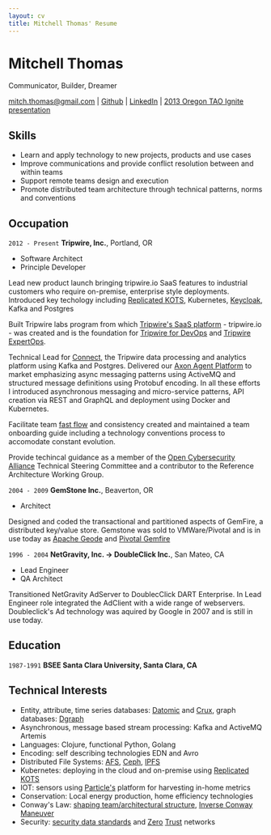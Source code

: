 ```yaml
---
layout: cv
title: Mitchell Thomas' Resume
---
```

# Mitchell Thomas
Communicator, Builder, Dreamer

<div id="webaddress">
<a href="mailto:mitch.thomas@gmail.com">mitch.thomas@gmail.com</a>
| <a href="http://github.com/MitchellJThomas">Github</a> | <a href="https://www.linkedin.com/in/mitch-thomas-7b7644/">LinkedIn</a> | <a href="https://www.youtube.com/watch?v=G2c5VY_IIU4">2013 Oregon TAO Ignite presentation</a>
</div>

## Skills
 -  Learn and apply technology to new projects, products and use cases
 -  Improve communications and provide conflict resolution between and within teams
 -  Support remote teams design and execution
 -  Promote distributed team architecture through technical patterns, norms and conventions

## Occupation

`2012 - Present`
__Tripwire, Inc.__, Portland, OR

 - Software Architect
 - Principle Developer

Lead new product launch bringing tripwire.io SaaS features to industrial
customers who require on-premise, enterprise style
deployments. Introduced key techology including <a
href="https://kots.io/">Replicated KOTS</a>, Kubernetes, <a href="https://www.keycloak.org/">Keycloak</a>,
Kafka and Postgres

Built Tripwire labs program from which <a href="https://www.tripwire.com/solutions/saas-solutions">Tripwire's SaaS platform</a> -
tripwire.io - was created and is the foundation for <a href="https://www.tripwire.com/products/tripwire-for-devops">Tripwire for
DevOps</a> and <a
href="https://www.tripwire.com/products/tripwire-expertops">Tripwire
ExpertOps</a>.

Technical Lead for <a
href="https://www.tripwire.com/products/tripwire-connect">Connect</a>,
the Tripwire data processing and analytics platform using Kafka and
Postgres. Delivered our <a
href="https://www.tripwire.com/products/tripwire-enterprise/tripwire-axon-agent-platform-support-register/">Axon
Agent Platform</a> to market emphasizing async messaging patterns using ActiveMQ
and structured message definitions using Protobuf encoding. In all
these efforts I introduced asynchronous messaging and micro-service patterns,
API creation via REST and GraphQL and deployment using Docker and
Kubernetes.

Facilitate team <a href="https://teamtopologies.com/">fast flow</a> and consistency created and
maintained a team onboarding guide including a technology conventions
process to accomodate constant evolution.

Provide techincal guidance as a member of the <a href="https://opencybersecurityalliance.org/">Open Cybersecurity
Alliance</a>  Technical Steering Committee and a contributor to the Reference Architecture Working Group.


`2004 - 2009`
__GemStone Inc.__, Beaverton, OR

 - Architect

Designed and coded the transactional and partitioned aspects of
GemFire, a distributed key/value store. Gemstone was sold to
VMWare/Pivotal and is in use today as <a
href="https://geode.apache.org/">Apache Geode</a> and <a
href="https://www.vmware.com/products/pivotal-gemfire.html">Pivotal
Gemfire</a>

`1996 - 2004`
__NetGravity, Inc. -> DoubleClick Inc.__, San Mateo, CA

 - Lead Engineer
 - QA Architect

Transitioned NetGravity AdServer to DoublecClick DART Enterprise. In
Lead Engineer role integrated the AdClient with a wide range of
webservers.  Doubleclick's Ad technology was aquired by Google in 2007
and is still in use today.

## Education

`1987-1991`
__BSEE Santa Clara University, Santa Clara, CA__

## Technical Interests

- Entity, attribute, time series databases: <a
  href="https://www.datomic.com/">Datomic</a> and <a
  href="https://opencrux.com/">Crux</a>, graph databases: <a href="https://github.com/dgraph-io/dgraph">Dgraph</a>
- Asynchronous, message based stream processing: Kafka and ActiveMQ Artemis
- Languages: Clojure, functional Python, Golang
- Encoding: self describing technologies EDN and Avro
- Distributed File Systems: <a href="https://www.openafs.org/">AFS</a>, <a href="https://ceph.io/">Ceph</a>, <a href="https://www.ipfs.com/">IPFS</a>
- Kubernetes: deploying in the cloud and on-premise using <a href="https://kots.io/">Replicated KOTS</a>
- IOT: sensors using <a href="https://www.particle.io/">Particle's<a/> platform for harvesting in-home metrics
- Conservation: Local energy production, home efficiency technologies
- Conway's Law: <a href="https://teamtopologies.com/">shaping
  team/architectural structure</a>, <a
  href="https://www.thoughtworks.com/radar/techniques/inverse-conway-maneuver">Inverse Conway Maneuver</a>
- Security: <a href="https://opencybersecurityalliance.org/">security data standards</a> and <a href="https://nvlpubs.nist.gov/nistpubs/SpecialPublications/NIST.SP.800-207-draft2.pdf">Zero</a> <a href="https://www.hashicorp.com/resources/how-zero-trust-networking/">Trust</a> networks


<!-- ### Footer

Last updated: April 2020 -->
